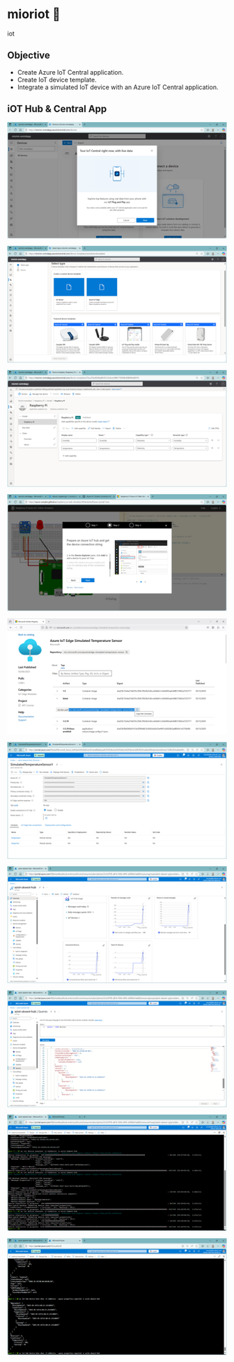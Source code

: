 # mioriot 📶
iot

## Objective
- Create Azure IoT Central application.
- Create IoT device template.
- Integrate a simulated IoT device with an Azure IoT Central application.

## iOT Hub & Central App

![mioriot001.png](./media/mioriot001.png)

![mioriot002.png](./media/mioriot002.png)

![mioriot003.png](./media/mioriot003.png)

![mioriot004.png](./media/mioriot004.png)

![mioriot005.png](./media/mioriot005.png)

![mioriot006.png](./media/mioriot006.png)

![mioriot007.png](./media/mioriot007.png)

![mioriot008.png](./media/mioriot008.png)

![mioriot009.png](./media/mioriot009.png)

![mioriot010.png](./media/mioriot010.png)
